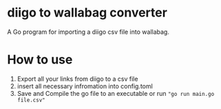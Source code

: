 # diigo to wallabag converter
A Go program for importing a diigo csv file into wallabag.

# How to use
1. Export all your links from diigo to a csv file
2. insert all necessary infromation into config.toml
3. Save and Compile the go file to an executable or run ```"go run main.go file.csv"```
